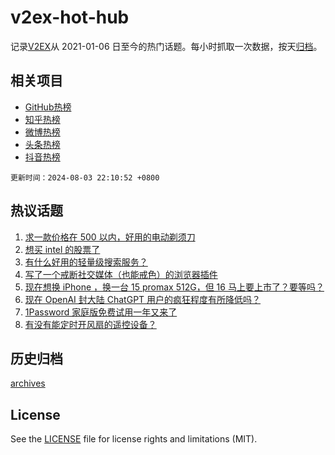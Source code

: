 # v2ex-hot-hub

 记录[V2EX](https://www.v2ex.com/)从 2021-01-06 日至今的热门话题。每小时抓取一次数据，按天[归档](archives)。
 
 ## 相关项目

- [GitHub热榜](https://github.com/lonnyzhang423/github-hot-hub)
- [知乎热榜](https://github.com/lonnyzhang423/zhihu-hot-hub)
- [微博热榜](https://github.com/lonnyzhang423/weibo-hot-hub)
- [头条热榜](https://github.com/lonnyzhang423/toutiao-hot-hub)
- [抖音热榜](https://github.com/lonnyzhang423/douyin-hot-hub)


 `更新时间：2024-08-03 22:10:52 +0800`

## 热议话题

1. [求一款价格在 500 以内，好用的电动剃须刀](https://www.v2ex.com/t/1062166)
1. [想买 intel 的股票了](https://www.v2ex.com/t/1062204)
1. [有什么好用的轻量级搜索服务？](https://www.v2ex.com/t/1062181)
1. [写了一个戒断社交媒体（也能戒色）的浏览器插件](https://www.v2ex.com/t/1062167)
1. [现在想换 iPhone ，换一台 15 promax 512G，但 16 马上要上市了？要等吗？](https://www.v2ex.com/t/1062212)
1. [现在 OpenAI 封大陆 ChatGPT 用户的疯狂程度有所降低吗？](https://www.v2ex.com/t/1062162)
1. [1Password 家庭版免费试用一年又来了](https://www.v2ex.com/t/1062140)
1. [有没有能定时开风扇的遥控设备？](https://www.v2ex.com/t/1062202)

## 历史归档

[archives](archives)

## License

See the [LICENSE](LICENSE) file for license rights and limitations (MIT).
